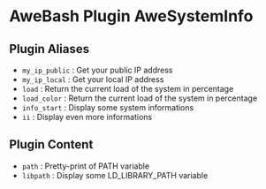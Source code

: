 AweBash Plugin AweSystemInfo
============================
 
Plugin Aliases
--------------

- `my_ip_public` : Get your public IP address
- `my_ip_local` : Get your local IP address
- `load` : Return the current load of the system in percentage
- `load_color` : Return the current load of the system in percentage
- `info_start` : Display some system informations
- `ii` : Display even more informations

Plugin Content
--------------

- `path` : Pretty-print of PATH variable
- `libpath` : Display some LD_LIBRARY_PATH variable